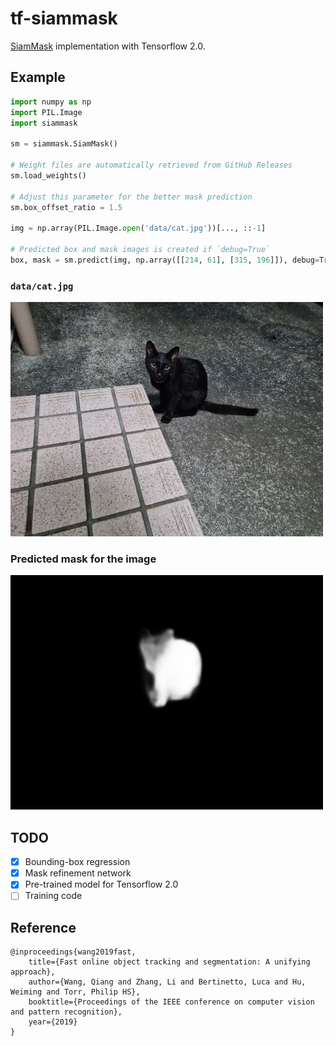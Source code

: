 # tf-siammask
[SiamMask](https://github.com/foolwood/SiamMask) implementation with Tensorflow 2.0.

## Example
```python
import numpy as np
import PIL.Image
import siammask

sm = siammask.SiamMask()

# Weight files are automatically retrieved from GitHub Releases
sm.load_weights()

# Adjust this parameter for the better mask prediction
sm.box_offset_ratio = 1.5

img = np.array(PIL.Image.open('data/cat.jpg'))[..., ::-1]

# Predicted box and mask images is created if `debug=True`
box, mask = sm.predict(img, np.array([[214, 61], [315, 196]]), debug=True)
```

### `data/cat.jpg`
![cat](./data/cat.jpg)

### Predicted mask for the image
![mask](./data/predicted_mask.png)

## TODO
* [x] Bounding-box regression
* [x] Mask refinement network
* [x] Pre-trained model for Tensorflow 2.0
* [ ] Training code

## Reference
```
@inproceedings{wang2019fast,
    title={Fast online object tracking and segmentation: A unifying approach},
    author={Wang, Qiang and Zhang, Li and Bertinetto, Luca and Hu, Weiming and Torr, Philip HS},
    booktitle={Proceedings of the IEEE conference on computer vision and pattern recognition},
    year={2019}
}
```